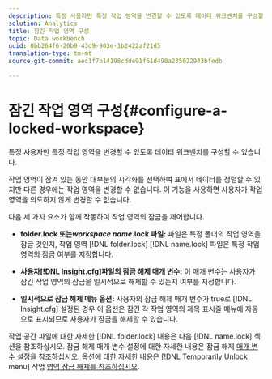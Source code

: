 ```yaml
---
description: 특정 사용자만 특정 작업 영역을 변경할 수 있도록 데이터 워크벤치를 구성할 수 있습니다.
solution: Analytics
title: 잠긴 작업 영역 구성
topic: Data workbench
uuid: 0bb264f6-20b9-43d9-903e-1b2422af21d5
translation-type: tm+mt
source-git-commit: aec1f7b14198cdde91f61d490a235022943bfedb

---
```



# 잠긴 작업 영역 구성{#configure-a-locked-workspace}

특정 사용자만 특정 작업 영역을 변경할 수 있도록 데이터 워크벤치를 구성할 수 있습니다.

작업 영역이 잠겨 있는 동안 대부분의 시각화를 선택하여 표에서 데이터를 정렬할 수 있지만 다른 경우에는 작업 영역을 변경할 수 없습니다. 이 기능을 사용하면 사용자가 작업 영역을 의도하지 않게 변경할 수 없습니다.

다음 세 가지 요소가 함께 작동하여 작업 영역의 잠금을 제어합니다.

* **folder.lock 또는&#x200B;*workspace name*.lock 파일:** 파일은 특정 폴더의 작업 영역을 잠글 것인지, 작업 영역 [!DNL folder.lock] [!DNL name.lock] 파일은 특정 작업 영역의 잠금 여부를 지정합니다.

* **사용자[!DNL Insight.cfg]파일의 잠금 해제 매개 변수:** 이 매개 변수는 사용자가 잠긴 작업 영역의 잠금을 일시적으로 해제할 수 있는지 여부를 지정합니다.
* **일시적으로 잠금 해제 메뉴 옵션:** 사용자의 잠금 해제 매개 변수가 true로 [!DNL Insight.cfg] 설정된 경우 이 옵션은 잠긴 각 작업 영역의 제목 표시줄 메뉴에 자동으로 표시되므로 사용자가 잠금을 해제할 수 있습니다.

작업 공간 파일에 대한 자세한 [!DNL folder.lock] 내용은 다음 [!DNL name.lock] 섹션을 참조하십시오. 잠금 해제 매개 변수 설정에 대한 자세한 내용은 잠금 해제 [매개 변수 설정을 참조하십시오](../../../../home/c-get-started/c-intf-anlys-ftrs/c-config-locked-wkspc/c-unlck-param.md#concept-b018a85c6217489aa01b17845872df7f). 옵션에 대한 자세한 내용은 [!DNL Temporarily Unlock menu] 작업 [영역 잠금 해제를 참조하십시오](../../../../home/c-get-started/c-work-worksp/c-unlock-wksp.md#concept-18ada952aecf45c79a806b31b294023e).

